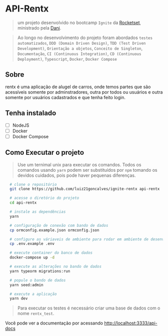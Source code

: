 # API-Rentx
> um projeto desenvolvido no bootcamp `Ignite` da [Rocketset](https://rocketseat.com.br), ministrado pela [Dani](https://www.linkedin.com/in/daniele-le%C3%A3o-evangelista-5540ab25/?originalSubdomain=br).

> Ao longo no desenvolvimento do projeto foram abordados `testes automatizados`, `DDD (Domain Driven Design)`, `TDD (Test Driven Development)`, `Orientação a objetos`, `Conceito de Singleton`, `Documentação`, `CI (Continuous Integration)`, `CD (Continuous Deployment)`, `Typescript`, `Docker`, `Docker Compose`

## Sobre

rentx é uma aplicação de alugel de carros, onde temos partes que são acessíveis somente por adminstradores, outra por todos ou usuários e outra somente por usuários cadastrados e que tenha feito login.

## Tenha instalado

- [ ] NodeJS
- [ ] Docker
- [ ] Docker Compose

## Como Executar o projeto

> Use um ternimal unix para executar os comandos. Todos os comandos usando `yarn` podem ser substituídos por `npm` tomando os devidos cuidados, pois pode haver pequenas diferenças.

```bash
  # clone o repositório
  git clone https://github.com/luiz21goncalves/ignite-rentx api-rentx

  # acesse o diretório do projeto
  cd api-rentx

  # instale as dependências
  yarn

  # configuração de conexão com bando de dados
  cp ormconfig.example.json ormconfig.json

  # configure as váriaveis de ambiente para rodar em ambiente de desenvolvimento
  cp .env.example .env

  # execute container do banco de dados
  docker-compose up -d

  # execute as alterações no bando de dados
  yarn typeorm migrations:run

  # popule o bando de dados
  yarn seed:admin

  # execute a aplicação
  yarn dev
```

> Para executar os testes é necessário criar uma base de dados com o nome `rentx_test`.

Você pode ver a documentação por acessando [http://localhost:3333/api-docs](http://localhost:3333/api-docs)
